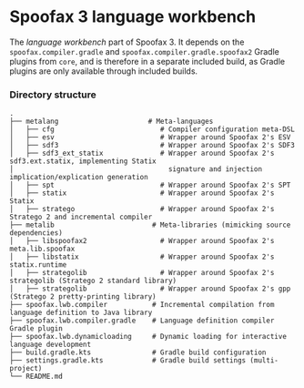 # Spoofax 3 language workbench

The *language workbench* part of Spoofax 3. It depends on the `spoofax.compiler.gradle` and
`spoofax.compiler.gradle.spoofax2` Gradle plugins from `core`, and is therefore in a separate
included build, as Gradle plugins are only available through included builds.

### Directory structure

```
.
├── metalang                      # Meta-languages
│   ├── cfg                          # Compiler configuration meta-DSL
│   ├── esv                          # Wrapper around Spoofax 2's ESV
│   ├── sdf3                         # Wrapper around Spoofax 2's SDF3
│   ├── sdf3_ext_statix              # Wrapper around Spoofax 2's sdf3.ext.statix, implementing Statix
│                                      signature and injection implication/explication generation
│   ├── spt                          # Wrapper around Spoofax 2's SPT
│   ├── statix                       # Wrapper around Spoofax 2's Statix
│   ├── stratego                     # Wrapper around Spoofax 2's Stratego 2 and incremental compiler
├── metalib                        # Meta-libraries (mimicking source dependencies)
│   ├── libspoofax2                  # Wrapper around Spoofax 2's meta.lib.spoofax
│   ├── libstatix                    # Wrapper around Spoofax 2's statix.runtime
│   ├── strategolib                  # Wrapper around Spoofax 2's strategolib (Stratego 2 standard library)
│   ├── strategolib                  # Wrapper around Spoofax 2's gpp (Stratego 2 pretty-printing library)
├── spoofax.lwb.compiler           # Incremental compilation from language definition to Java library
├── spoofax.lwb.compiler.gradle    # Language definition compiler Gradle plugin
├── spoofax.lwb.dynamicloading     # Dynamic loading for interactive language development
├── build.gradle.kts               # Gradle build configuration
├── settings.gradle.kts            # Gradle build settings (multi-project)
└── README.md
```
